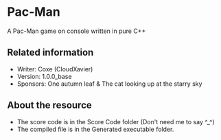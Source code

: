 # Pac-Man
A Pac-Man game on console written in pure C++

## Related information
+ Writer: Coxe (CloudXavier)
+ Version: 1.0.0_base
+ Sponsors: One autumn leaf & The cat looking up at the starry sky

## About the resource
+ The score code is in the Score Code folder (Don't need me to say ^_^)
+ The compiled file is in the Generated executable folder.
